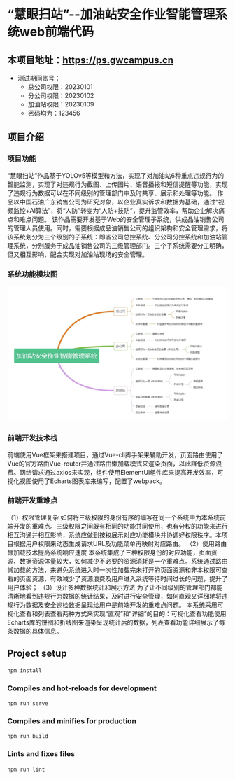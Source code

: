 # “慧眼扫站”--加油站安全作业智能管理系统web前端代码

## 本项目地址：https://ps.gwcampus.cn
* 测试期间账号：
    * 总公司权限：20230101
    * 分公司权限：20230102
    * 加油站权限：20230109
    * 密码均为：123456

## 项目介绍
### 项目功能
“慧眼扫站”作品基于YOLOv5等模型和方法，实现了对加油站6种重点违规行为的智能监测，实现了对违规行为截图、上传图片、语音播报和短信提醒等功能，实现了违规行为数据可以在不同级别的管理部门中及时共享、展示和处理等功能。
作品以中国石油广东销售公司为研究对象，以企业真实诉求和数据为基础，通过“视频监控+AI算法”，将“人防”转变为“人防+技防”，提升监管效率，帮助企业解决痛点和难点问题。
该作品需要开发基于Web的安全管理子系统，供成品油销售公司的管理人员使用。同时，需要根据成品油销售公司的组织架构和安全管理需求，将该系统划分为三个级别的子系统：即省公司总控系统、分公司分控系统和加油站管理系统，分别服务于成品油销售公司的三级管理部门。三个子系统需要分工明确，但又相互影响，配合实现对加油站现场的安全管理。
### 系统功能模块图
![alt text](image.png)
### 前端开发技术栈
前端使用Vue框架来搭建项目，通过Vue-cli脚手架来辅助开发，页面路由使用了Vue的官方路由Vue-router并通过路由懒加载模式来渲染页面，以此降低资源浪费。网络请求通过axios来实现，组件使用ElementUI组件库来提高开发效率，可视化视图使用了Echarts图表库来编写，配置了webpack。
### 前端开发重难点
（1）权限管理复杂
如何将三级权限的身份有序的编写在同一个系统中为本系统前端开发的重难点。三级权限之间既有相同的功能共同使用，也有分权的功能来进行相互沟通并相互影响，系统应做到按权展示对应功能模块并协调好权限秩序。本项目根据用户权限来动态生成请求URL及功能菜单再映射对应路由。
（2）使用路由懒加载技术提高系统响应速度
本系统集成了三种权限身份的对应功能，页面资源、数据资源体量较大，如何减少不必要的资源消耗是一个重难点。系统通过路由懒加载的方法，来避免系统进入时一次性加载完未打开的页面资源和非本权限可查看的页面资源，有效减少了资源浪费及用户进入系统等待时间过长的问题，提升了用户体验；
（3）设计多种数据统计和展示方法
为了让不同级别的管理部门都能清晰地看到违规行为数据的统计结果，及时进行安全管理，如何直观又详细地将违规行为数据及安全巡检数据呈现给用户是前端开发的重难点问题。
本系统采用可视化查看和列表查看两种方式来实现“直观”和“详细”的目的：可视化查看功能使用Echarts库的饼图和折线图来渲染呈现统计后的数据，列表查看功能详细展示了每条数据的具体信息。


## Project setup
```
npm install
```

### Compiles and hot-reloads for development
```
npm run serve
```

### Compiles and minifies for production
```
npm run build
```

### Lints and fixes files
```
npm run lint
```

